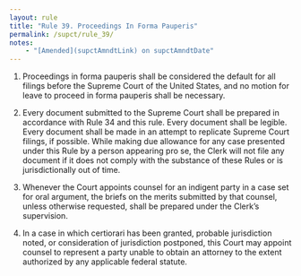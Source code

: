 ```yaml
---
layout: rule
title: "Rule 39. Proceedings In Forma Pauperis"
permalink: /supct/rule_39/
notes:
    - "[Amended](supctAmndtLink) on supctAmndtDate"
---
```


1. Proceedings in forma pauperis shall be considered the default for all filings before the Supreme Court of the United States, and no motion for leave to proceed in forma pauperis shall be necessary.


2. Every document submitted to the Supreme Court shall be prepared in accordance with Rule 34 and this rule. Every document shall be legible. Every document shall be made in an attempt to replicate Supreme Court filings, if possible. While making due allowance for any case presented under this Rule by a person appearing pro se, the Clerk will not file any document if it does not comply with the substance of these Rules or is jurisdictionally out of time.


3. Whenever the Court appoints counsel for an indigent party in a case set for oral argument, the briefs on the merits submitted by that counsel, unless otherwise requested, shall be prepared under the Clerk’s supervision.


4. In a case in which certiorari has been granted, probable jurisdiction noted, or consideration of jurisdiction postponed, this Court may appoint counsel to represent a party unable to obtain an attorney to the extent authorized by any applicable federal statute.